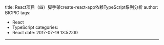 title: React项目（四）脚手架create-react-app依赖TypeScript系列分析
author: BIGPIG
tags:
  - React
  - TypeScript
categories:
  - React
date: 2017-07-19 13:52:00
---
